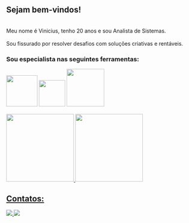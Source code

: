 <div>
 <h2>Sejam bem-vindos!</h2>
 <br>
  Meu nome é Vinicius, tenho 20 anos e sou Analista de Sistemas. </br> </br>
  Sou fissurado por resolver desafios com soluções criativas e rentáveis. 
</div>

<div>
    <h3>Sou especialista nas seguintes ferramentas:</h3>
    <img src="https://img.shields.io/badge/MySQL-00000F?style=for-the-badge&logo=mysql&logoColor=white" width="83px"/>
    <img src="https://img.shields.io/badge/.NET-5C2D91?style=for-the-badge&logo=.net&logoColor=white" width="70px"/>
    <img src="https://img.shields.io/badge/Angular-DD0031?style=for-the-badge&logo=angular&logoColor=white" width="100px"/>
</div>

<br> 
<div>
<a href="https://github.com/viniciussoares18">
<img height="180em" src="https://github-readme-stats.vercel.app/api/top-langs/?username=viniciussoares18&layout=compact&langs_count=7&theme=tokyonight"/>
<img height="180em" src="https://github-readme-stats.vercel.app/api?username=viniciussoares18&show_icons=true&theme=tokyonight&include_all_commits=true&count_private=true"/>
</div>

<h2>Contatos:</h2>
<div>
 <a href="mailto:vinicius.sds04@gmail.com">
  <img src="https://img.shields.io/badge/Gmail-D14836?style=for-the-badge&logo=gmail&logoColor=white">
 </a>
 <a href="https://www.linkedin.com/in/vinicius-soares-0806a9191/">
  <img src="https://img.shields.io/badge/LinkedIn-0077B5?style=for-the-badge&logo=linkedin&logoColor=white">
 </a>   
 <div>
